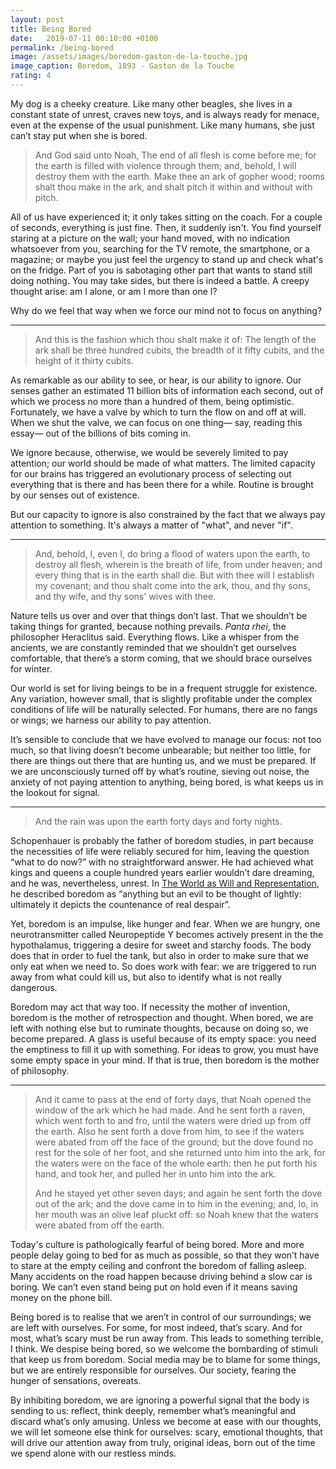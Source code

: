 ```yaml
---
layout: post
title: Being Bored
date:   2019-07-11 00:10:00 +0100
permalink: /being-bored
image: /assets/images/boredom-gaston-de-la-touche.jpg
image_caption: Boredom, 1893 - Gaston de la Touche
rating: 4
---
```

My dog is a cheeky creature. Like many other beagles, she lives in a constant state of unrest, craves new toys, and is always ready for menace, even at the expense of the usual punishment. Like many humans, she just can’t stay put when she is bored.

> And God said unto Noah, The end of all flesh is come before me; for the earth is filled with violence through them; and, behold, I will destroy them with the earth. Make thee an ark of gopher wood; rooms shalt thou make in the ark, and shalt pitch it within and without with pitch.

All of us have experienced it; it only takes sitting on the coach. For a couple of seconds, everything is just fine. Then, it suddenly isn't. You find yourself staring at a picture on the wall; your hand moved, with no indication whatsoever from you, searching for the TV remote, the smartphone, or a magazine; or maybe you just feel the urgency to stand up and check what's on the fridge. Part of you is sabotaging other part that wants to stand still doing nothing. You may take sides, but there is indeed a battle. A creepy thought arise: am I alone, or am I more than one I?

Why do we feel that way when we force our mind not to focus on anything?

<hr>

> And this is the fashion which thou shalt make it of: The length of the ark shall be three hundred cubits, the breadth of it fifty cubits, and the height of it thirty cubits.

As remarkable as our ability to see, or hear, is our ability to ignore. Our senses gather an estimated 11 billion bits of information each second, out of which we process no more than a hundred of them, being optimistic. Fortunately, we have a valve by which to turn the flow on and off at will. When we shut the valve, we can focus on one thing— say, reading this essay— out of the billions of bits coming in.

We ignore because, otherwise, we would be severely limited to pay attention; our world should be made of what matters. The limited capacity for our brains has triggered an evolutionary process of selecting out everything that is there and has been there for a while. Routine is brought by our senses out of existence.

But our capacity to ignore is also constrained by the fact that we always pay attention to something. It's always a matter of "what", and never "if".

<hr>

> And, behold, I, even I, do bring a flood of waters upon the earth, to destroy all flesh, wherein is the breath of life, from under heaven; and every thing that is in the earth shall die. But with thee will I establish my covenant; and thou shalt come into the ark, thou, and thy sons, and thy wife, and thy sons' wives with thee.

Nature tells us over and over that things don’t last. That we shouldn’t be taking things for granted, because nothing prevails. *Panta rhei*, the philosopher Heraclitus said. Everything flows. Like a whisper from the ancients, we are constantly reminded that we shouldn’t get ourselves comfortable, that there’s a storm coming, that we should brace ourselves for winter.

Our world is set for living beings to be in a frequent struggle for existence. Any variation, however small, that is slightly profitable under the complex conditions of life will be naturally selected. For humans, there are no fangs or wings; we harness our ability to pay attention.

It’s sensible to conclude that we have evolved to manage our focus: not too much, so that living doesn’t become unbearable; but neither too little, for there are things out there that are hunting us, and we must be prepared. If we are unconsciously turned off by what’s routine, sieving out noise, the anxiety of not paying attention to anything, being bored, is what keeps us in the lookout for signal.

<hr>

> And the rain was upon the earth forty days and forty nights.

Schopenhauer is probably the father of boredom studies, in part because the necessities of life were reliably secured for him, leaving the question “what to do now?” with no straightforward answer. He had achieved what kings and queens a couple hundred years earlier wouldn’t dare dreaming, and he was, nevertheless, unrest. In [The World as Will and Representation](https://www.amazon.com/gp/product/0486217612/ref=as_li_tl?ie=UTF8&camp=1789&creative=9325&creativeASIN=0486217612&linkCode=as2&tag=alvaroduran-20&linkId=786c169505d302f4d096f778432b9fae), he described boredom as “anything but an evil to be thought of lightly: ultimately it depicts the countenance of real despair”.

Yet, boredom is an impulse, like hunger and fear. When we are hungry, one neurotransmitter called Neuropeptide Y becomes actively present in the the hypothalamus, triggering a desire for sweet and starchy foods. The body does that in order to fuel the tank, but also in order to make sure that we only eat when we need to. So does work with fear: we are triggered to run away from what could kill us, but also to identify what is not really dangerous.

Boredom may act that way too. If necessity the mother of invention, boredom is the mother of retrospection and thought. When bored, we are left with nothing else but to ruminate thoughts, because on doing so, we become prepared. A glass is useful because of its empty space: you need the emptiness to fill it up with something. For ideas to grow, you must have some empty space in your mind. If that is true, then boredom is the mother of philosophy.

<hr>

> And it came to pass at the end of forty days, that Noah opened the window of the ark which he had made. And he sent forth a raven, which went forth to and fro, until the waters were dried up from off the earth. Also he sent forth a dove from him, to see if the waters were abated from off the face of the ground; but the dove found no rest for the sole of her foot, and she returned unto him into the ark, for the waters were on the face of the whole earth: then he put forth his hand, and took her, and pulled her in unto him into the ark.
>
> And he stayed yet other seven days; and again he sent forth the dove out of the ark; and the dove came in to him in the evening; and, lo, in her mouth was an olive leaf pluckt off: so Noah knew that the waters were abated from off the earth.

Today's culture is pathologically fearful of being bored. More and more people delay going to bed for as much as possible, so that they won’t have to stare at the empty ceiling and confront the boredom of falling asleep. Many accidents on the road happen because driving behind a slow car is boring. We can’t even stand being put on hold even if it means saving money on the phone bill.

Being bored is to realise that we aren’t in control of our surroundings; we are left with ourselves. For some, for most indeed, that’s scary. And for most, what’s scary must be run away from. This leads to something terrible, I think. We despise being bored, so we welcome the bombarding of stimuli that keep us from boredom. Social media may be to blame for some things, but we are entirely responsible for ourselves. Our society, fearing the hunger of sensations, overeats.

By inhibiting boredom, we are ignoring a powerful signal that the body is sending to us: reflect, think deeply, remember what’s meaningful and discard what’s only amusing. Unless we become at ease with our thoughts, we will let someone else think for ourselves: scary, emotional thoughts, that will drive our attention away from truly, original ideas, born out of the time we spend alone with our restless minds.
